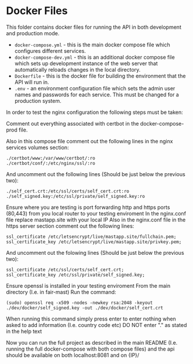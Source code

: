 # Docker Files

This folder contains docker files for running the API in both development and production mode.

 - `docker-compose.yml` - this is the main docker compose file which configures different services.
 - `docker-compose-dev.yml` - this is an additional docker compose file which sets up development instance of the web server that automatically reloads changes in the local directory.
 - `Dockerfile` - this is the docker file for building the environment that the API will run in.
- `.env` - an environment configuration file which sets the admin user names and passwords for each service. This must be changed for a production system.

In order to test the nginx configuration the following steps must be taken:

Comment out everything associated with certbot in the docker-compose-prod file.

Also in this compose file comment out the following lines in the nginx services volumes section:

```
./certbot/www:/var/www/certbot/:ro
./certbot/conf/:/etc/nginx/ssl/:ro
```

And uncomment out the following lines (Should be just below the previous two):

```
./self_cert.crt:/etc/ssl/certs/self_cert.crt:ro
./self_signed.key:/etc/ssl/private/self_signed.key:ro
```

Ensure where you are testing is port forwarding http and https ports (80,443) from you local router to your testing enviroment
In the nginx.conf file replace mastapp.site with your local IP
Also in the nginx.conf file in the https server section comment out the following lines:

```
ssl_certificate /etc/letsencrypt/live/mastapp.site/fullchain.pem;
ssl_certificate_key /etc/letsencrypt/live/mastapp.site/privkey.pem;
```
And uncomment out the folowing lines (Should be just below the previous two):

```
ssl_certificate /etc/ssl/certs/self_cert.crt;
ssl_certificate_key /etc/ssl/private/self_signed.key;
```

Ensure openssl is installed in your testing enviroment
From the main directory (I.e. in fair-mast) Run the command: 

```
(sudo) openssl req -x509 -nodes -newkey rsa:2048 -keyout ./dev/docker/self_signed.key -out ./dev/docker/self_cert.crt
```

When running this command simply press enter to enter nothing when asked to add information (I.e. country code etc) DO NOT enter "." as stated in the help text

Now you can run the full project as described in the main README (I.e. running the full docker-compose with both compose files) and the api should be available on both localhost:8081 and on {IP}/

